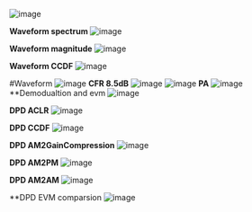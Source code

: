 ![image](https://github.com/kaycelin/ic/assets/87049112/d0c451da-eb87-47b4-941e-927f11ef36b7)

**Waveform spectrum**
![image](https://user-images.githubusercontent.com/87049112/200747432-3ad371d8-e302-42a4-9a9c-eff3f1e5ce96.png)

**Waveform magnitude**
![image](https://user-images.githubusercontent.com/87049112/200747828-6722066e-8b50-4af8-85f8-9a8083b56aa3.png)

**Waveform CCDF**
![image](https://user-images.githubusercontent.com/87049112/200748012-21777f2f-b1bb-4bb1-96eb-4924db14216e.png)


#Waveform
![image](https://user-images.githubusercontent.com/87049112/200772421-45f1db0c-f4fe-4dbf-97f7-22ec38620f41.png)
**CFR 8.5dB**
![image](https://user-images.githubusercontent.com/87049112/200772628-1542f8b3-1518-45f7-a885-ca016bc8df0c.png)
![image](https://user-images.githubusercontent.com/87049112/200773230-8f0b1fdb-388a-4b0d-9c0c-a175bef28666.png)
**PA**
![image](https://user-images.githubusercontent.com/87049112/200773508-74ae2c4f-fa2b-48ae-837e-eb5b4ad7cab6.png)
**Demodualtion and evm
![image](https://user-images.githubusercontent.com/87049112/200773800-159fb898-1a56-4a2b-9d31-19e99fa490ce.png)

**DPD ACLR**
![image](https://user-images.githubusercontent.com/87049112/201257013-4783bc16-e9a6-422b-93bb-90293f6e3d99.png)

**DPD CCDF**
![image](https://user-images.githubusercontent.com/87049112/201257105-ea755cad-0332-4be1-bf53-02baa823e60c.png)

**DPD AM2GainCompression**
![image](https://user-images.githubusercontent.com/87049112/201257374-61d32d37-e047-4a5f-b0db-b1b746c978b6.png)

**DPD AM2PM**
![image](https://user-images.githubusercontent.com/87049112/201257619-b865689f-82b8-4690-bf05-2ee8cf69db88.png)

**DPD AM2AM**
![image](https://user-images.githubusercontent.com/87049112/201257733-e9c44182-91b6-4220-8a1f-812e23d879ca.png)

**DPD EVM comparsion
![image](https://user-images.githubusercontent.com/87049112/201257919-d6e974aa-8d2e-4ca5-bb61-098ccfda5696.png)


